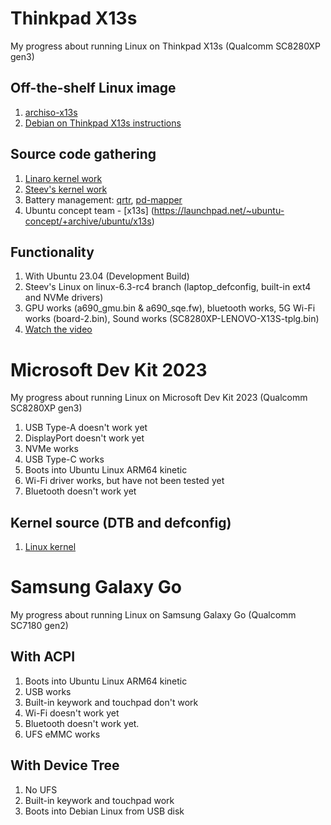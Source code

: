 # Thinkpad X13s
My progress about running Linux on Thinkpad X13s (Qualcomm SC8280XP gen3)

## Off-the-shelf Linux image
1. [archiso-x13s](https://github.com/ironrobin/archiso-x13s)
2. [Debian on Thinkpad X13s instructions](https://docs.google.com/document/d/1WuxE-42ZeOkKAft5FuUk6C2fonkQ8sqNZ56ZmZ49hGI/mobilebasic#heading=h.d1689esafsky)

## Source code gathering
1. [Linaro kernel work](https://git.linaro.org/people/manivannan.sadhasivam/linux.git)
2. [Steev's kernel work](https://github.com/steev/linux.git)
3. Battery management: [qrtr](https//github.com/andersson/qrtr.git), [pd-mapper](https://github.com/andersson/pd-mapper.git)
4. Ubuntu concept team - [x13s] (https://launchpad.net/~ubuntu-concept/+archive/ubuntu/x13s)

## Functionality
1. With Ubuntu 23.04 (Development Build)
2. Steev's Linux on linux-6.3-rc4 branch (laptop_defconfig, built-in ext4 and NVMe drivers)
3. GPU works (a690_gmu.bin & a690_sqe.fw), bluetooth works, 5G Wi-Fi works (board-2.bin), Sound works (SC8280XP-LENOVO-X13S-tplg.bin)
4. [Watch the video](https://twitter.com/merckhung/status/1642802461177155584)

# Microsoft Dev Kit 2023
My progress about running Linux on Microsoft Dev Kit 2023 (Qualcomm SC8280XP gen3)
1. USB Type-A doesn't work yet
2. DisplayPort doesn't work yet
3. NVMe works
4. USB Type-C works
5. Boots into Ubuntu Linux ARM64 kinetic
6. Wi-Fi driver works, but have not been tested yet
7. Bluetooth doesn't work yet

## Kernel source (DTB and defconfig)
1. [Linux kernel](https://github.com/merckhung/linux_ms_dev_kit/tree/ms-dev-kit-2023)

# Samsung Galaxy Go
My progress about running Linux on Samsung Galaxy Go (Qualcomm SC7180 gen2)

## With ACPI
1. Boots into Ubuntu Linux ARM64 kinetic
2. USB works
3. Built-in keywork and touchpad don't work
4. Wi-Fi doesn't work yet
5. Bluetooth doesn't work yet.
6. UFS eMMC works

## With Device Tree
1. No UFS
2. Built-in keywork and touchpad work
3. Boots into Debian Linux from USB disk
